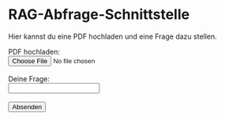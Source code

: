 # RAG-Abfrage-Schnittstelle

Hier kannst du eine PDF hochladen und eine Frage dazu stellen.

<form id="ragForm" enctype="multipart/form-data">
    <label for="pdf">PDF hochladen:</label><br>
    <input type="file" id="pdf" name="file" accept="application/pdf" required><br><br>
    <label for="query">Deine Frage:</label><br>
    <input type="text" id="query" name="query" required><br><br>
    <button type="submit">Absenden</button>
</form>

<div id="response">
    <!-- Die Antwort wird hier angezeigt -->
</div>

<div id="loading-spinner" style="display: none; font-size: 18px; margin-top: 20px;">
    ⏳ Verarbeitung läuft, bitte warten...
</div>

<script>
    document.getElementById('ragForm').onsubmit = async (event) => {
        event.preventDefault();

        let formData = new FormData();
        formData.append("file", document.getElementById('pdf').files[0]);
        formData.append("query", document.getElementById('query').value);

        const spinner = document.getElementById('loading-spinner');
        const responseDiv = document.getElementById('response');

        // Lade-Spinner anzeigen
        spinner.style.display = "block";
        responseDiv.innerText = "";

        try {
            const response = await fetch("http://127.0.0.1:5000/upload", {
                method: "POST",
                body: formData,
            });

            const result = await response.json();
            if (response.ok) {
                responseDiv.innerText = "Antwort: " + result.answer;
            } else {
                responseDiv.innerText = "Fehler: " + result.error;
            }
        } catch (error) {
            responseDiv.innerText = "Netzwerkfehler: " + error.message;
        } finally {
            // Lade-Spinner ausblenden
            spinner.style.display = "none";
        }
    };
</script>
